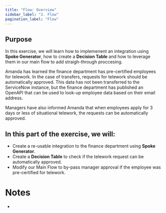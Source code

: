 ```yaml
---
title: "Flow: Overview" 
sidebar_label: "2. Flow"
pagination_label: "Flow" 
---
```


## Purpose

In this exercise, we will learn how to implemenent an integration using **Spoke Generator**, how to create a **Decision Table** and how to leverage them in our main flow to add straigh-through proccesing.

Amanda has learned the finance department has pre-certified employees for telework. In the case of transfers, requests for telework should be automatically approved. This data has not been transferred to the ServiceNow instance, but the finance department has published an OpenAPI that can be used to look-up employee data based on their email address.

Managers have also informed Amanda that when employees apply for 3 days or less of situational telework, the requests can be automatically approved.

## In this part of the exercise, we will:

- Create a re-usable integration to the finance department using **Spoke Generator**.
- Create a **Decision Table** to check if the telework request can be automatically approved.
- Modify our Main Flow to by-pass manager approval if the employee was pre-certified for telework.

# Notes 

 - 
 